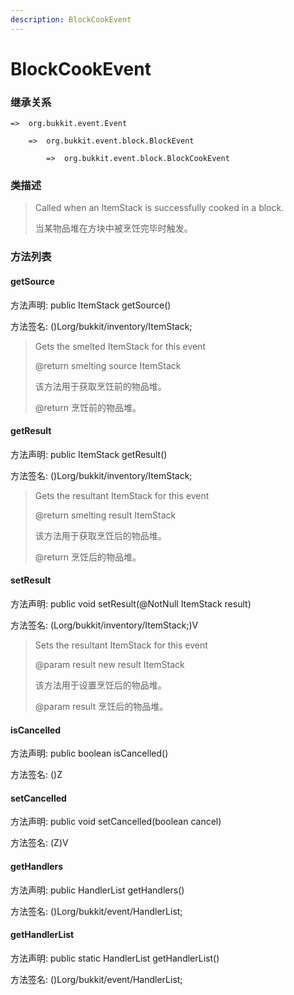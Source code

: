 ```yaml
---
description: BlockCookEvent
---
```


# BlockCookEvent

### 继承关系

    =>  org.bukkit.event.Event

        =>  org.bukkit.event.block.BlockEvent

            =>  org.bukkit.event.block.BlockCookEvent

### 类描述

> Called when an ItemStack is successfully cooked in a block.
>
> 当某物品堆在方块中被烹饪完毕时触发。

### 方法列表

#### getSource

方法声明: public ItemStack getSource()

方法签名: ()Lorg/bukkit/inventory/ItemStack;

> Gets the smelted ItemStack for this event
>
> @return smelting source ItemStack
>
> 该方法用于获取烹饪前的物品堆。
>
> @return 烹饪前的物品堆。

#### getResult

方法声明: public ItemStack getResult()

方法签名: ()Lorg/bukkit/inventory/ItemStack;

> Gets the resultant ItemStack for this event
>
> @return smelting result ItemStack
>
> 该方法用于获取烹饪后的物品堆。
>
> @return 烹饪后的物品堆。

#### setResult

方法声明: public void setResult(@NotNull ItemStack result)

方法签名: (Lorg/bukkit/inventory/ItemStack;)V

> Sets the resultant ItemStack for this event
>
> @param result new result ItemStack
>
> 该方法用于设置烹饪后的物品堆。
>
> @param result 烹饪后的物品堆。

#### isCancelled

方法声明: public boolean isCancelled()

方法签名: ()Z

#### setCancelled

方法声明: public void setCancelled(boolean cancel)

方法签名: (Z)V

#### getHandlers

方法声明: public HandlerList getHandlers()

方法签名: ()Lorg/bukkit/event/HandlerList;

#### getHandlerList

方法声明: public static HandlerList getHandlerList()

方法签名: ()Lorg/bukkit/event/HandlerList;